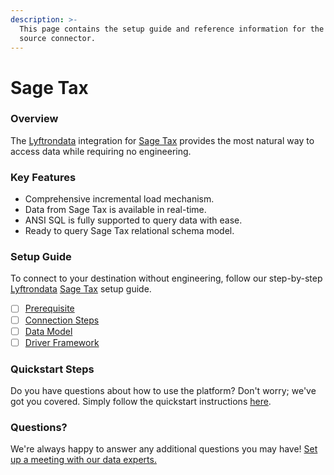 ```yaml
---
description: >-
  This page contains the setup guide and reference information for the Sage Tax
  source connector.
---
```


# Sage Tax

### Overview

The [Lyftrondata](https://www.lyftrondata.com/) integration for [Sage Tax](None/) provides the most natural way to access data while requiring no engineering.

### Key Features

* Comprehensive incremental load mechanism.
* Data from Sage Tax is available in real-time.
* ANSI SQL is fully supported to query data with ease.
* Ready to query Sage Tax relational schema model.

### Setup Guide

To connect to your destination without engineering, follow our step-by-step [Lyftrondata](https://www.lyftrondata.com/) [Sage Tax](None/) setup guide.

* [ ] [Prerequisite](prerequisite.md)
* [ ] [Connection Steps](connection-steps.md)
* [ ] [Data Model](data-model/erd.md)
* [ ] [Driver Framework](driver-framework/)

### Quickstart Steps

Do you have questions about how to use the platform? Don't worry; we've got you covered. Simply follow the quickstart instructions [here](../../).

### Questions? <a href="#questions" id="questions"></a>

We're always happy to answer any additional questions you may have! [Set up a meeting with our data experts.](https://www.lyftrondata.com/book-a-meeting/)
